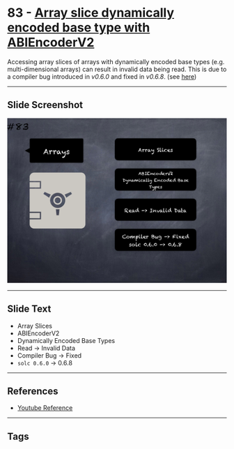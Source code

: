 # 83 - [Array slice dynamically encoded base type with ABIEncoderV2](Array%20slice%20dynamically%20encoded%20base%20type%20with%20ABIEncoderV2.md)

Accessing array slices of arrays with dynamically encoded base types (e.g. multi-dimensional arrays) can result in invalid data being read. This is due to a compiler bug introduced in _v0.6.0_ and fixed in _v0.6.8_. (see [here](https://docs.soliditylang.org/en/v0.8.9/bugs.html))
___
## Slide Screenshot
![083.png](../../images/pitfalls_and_best_practices101/083.png)
___
## Slide Text
- Array Slices
- ABIEncoderV2
- Dynamically Encoded Base Types
- Read -> Invalid Data
- Compiler Bug -> Fixed
- `solc 0.6.0` -> 0.6.8
___
## References
- [Youtube Reference](https://youtu.be/vyWLO5Dlg50?t=70)
___
## Tags